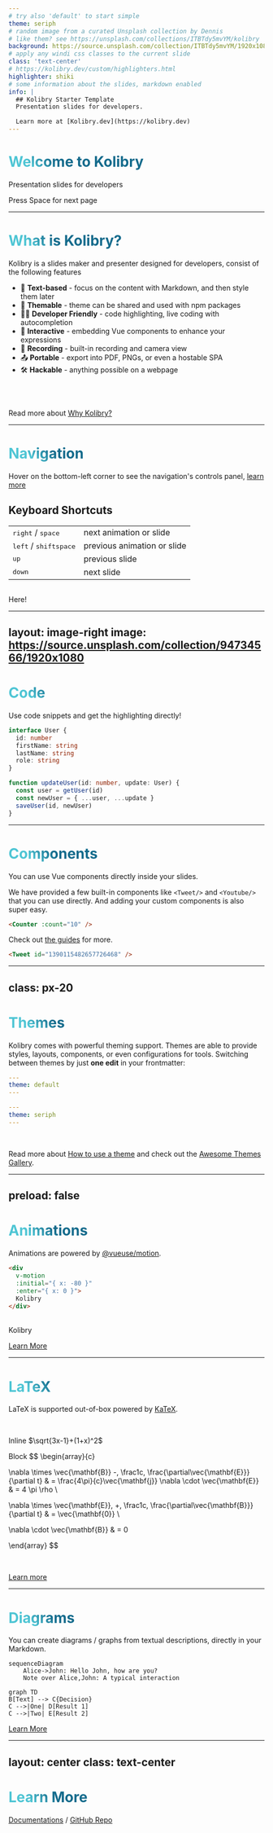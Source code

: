 ```yaml
---
# try also 'default' to start simple
theme: seriph
# random image from a curated Unsplash collection by Dennis
# like them? see https://unsplash.com/collections/ITBTdy5mvYM/kolibry
background: https://source.unsplash.com/collection/ITBTdy5mvYM/1920x1080
# apply any windi css classes to the current slide
class: 'text-center'
# https://kolibry.dev/custom/highlighters.html
highlighter: shiki
# some information about the slides, markdown enabled
info: |
  ## Kolibry Starter Template
  Presentation slides for developers.

  Learn more at [Kolibry.dev](https://kolibry.dev)
---
```


# Welcome to Kolibry

Presentation slides for developers

<div class="pt-12">
  <span @click="$kolibry.nav.next" class="px-2 p-1 rounded cursor-pointer" hover="bg-white bg-opacity-10">
    Press Space for next page <carbon:arrow-right class="inline"/>
  </span>
</div>

<a href="https://github.com/kolibry-js/kolibry" target="_blank" alt="GitHub" title="Open in GitHub"
  class="abs-br m-6 text-xl kolibry-icon-btn opacity-50 !border-none !hover:text-white">
  <carbon-logo-github />
</a>

<!--
The last comment block of each slide will be treated as slide notes. It will be visible and editable in Presenter Mode along with the slide. [Read more in the docs](https://kolibry.dev/guide/syntax.html#notes)
-->

---

# What is Kolibry?

Kolibry is a slides maker and presenter designed for developers, consist of the following features

- 📝 **Text-based** - focus on the content with Markdown, and then style them later
- 🎨 **Themable** - theme can be shared and used with npm packages
- 🧑‍💻 **Developer Friendly** - code highlighting, live coding with autocompletion
- 🤹 **Interactive** - embedding Vue components to enhance your expressions
- 🎥 **Recording** - built-in recording and camera view
- 📤 **Portable** - export into PDF, PNGs, or even a hostable SPA
- 🛠 **Hackable** - anything possible on a webpage

<br>
<br>

Read more about [Why Kolibry?](https://kolibry.dev/guide/why)

<!--
You can have `style` tag in markdown to override the style for the current page.
Learn more: https://kolibry.dev/guide/syntax#embedded-styles
-->

<style>
h1 {
  background-color: #2B90B6;
  background-image: linear-gradient(45deg, #4EC5D4 10%, #146b8c 20%);
  background-size: 100%;
  -webkit-background-clip: text;
  -moz-background-clip: text;
  -webkit-text-fill-color: transparent;
  -moz-text-fill-color: transparent;
}
</style>

---

# Navigation

Hover on the bottom-left corner to see the navigation's controls panel, [learn more](https://kolibry.dev/guide/navigation.html)

## Keyboard Shortcuts

|     |     |
| --- | --- |
| <kbd>right</kbd> / <kbd>space</kbd>| next animation or slide |
| <kbd>left</kbd>  / <kbd>shift</kbd><kbd>space</kbd>| previous animation or slide |
| <kbd>up</kbd> | previous slide |
| <kbd>down</kbd> | next slide |

<!-- https://kolibry.dev/guide/animations.html#click-animations -->
<img
  v-click
  class="absolute -bottom-9 -left-7 w-80 opacity-50"
  src="https://kolibry.dev/assets/arrow-bottom-left.svg"
  alt=""
/>
<p v-after class="absolute bottom-23 left-45 opacity-30 transform -rotate-10">Here!</p>

---
layout: image-right
image: https://source.unsplash.com/collection/94734566/1920x1080
---

# Code

Use code snippets and get the highlighting directly!

<!-- https://kolibry.dev/guide/syntax.html#line-highlighting -->

```ts {all|2|1-6|9|all}
interface User {
  id: number
  firstName: string
  lastName: string
  role: string
}

function updateUser(id: number, update: User) {
  const user = getUser(id)
  const newUser = { ...user, ...update }
  saveUser(id, newUser)
}
```

<arrow v-click="[3, 4]" x1="400" y1="420" x2="230" y2="330" color="#564" width="3" arrowSize="1" />

---

# Components

<div grid="~ cols-2 gap-4">
<div>

You can use Vue components directly inside your slides.

We have provided a few built-in components like `<Tweet/>` and `<Youtube/>` that you can use directly. And adding your custom components is also super easy.

```html
<Counter :count="10" />
```

<!-- ./components/Counter.vue -->
<Counter :count="10" m="t-4" />

Check out [the guides](https://kolibry.dev/builtin/components.html) for more.

</div>
<div>

```html
<Tweet id="1390115482657726468" />
```

<Tweet id="1390115482657726468" scale="0.65" />

</div>
</div>


---
class: px-20
---

# Themes

Kolibry comes with powerful theming support. Themes are able to provide styles, layouts, components, or even configurations for tools. Switching between themes by just **one edit** in your frontmatter:

<div grid="~ cols-2 gap-2" m="-t-2">

```yaml
---
theme: default
---
```

```yaml
---
theme: seriph
---
```

<img border="rounded" src="https://github.com/kolibry-js/themes/blob/main/screenshots/theme-default/01.png?raw=true" alt="">

<img border="rounded" src="https://github.com/kolibry-js/themes/blob/main/screenshots/theme-seriph/01.png?raw=true" alt="">

</div>

Read more about [How to use a theme](https://kolibry.dev/themes/use.html) and
check out the [Awesome Themes Gallery](https://kolibry.dev/themes/gallery.html).

---
preload: false
---

# Animations

Animations are powered by [@vueuse/motion](https://motion.vueuse.org/).

```html
<div
  v-motion
  :initial="{ x: -80 }"
  :enter="{ x: 0 }">
  Kolibry
</div>
```

<div class="w-60 relative mt-6">
  <div class="relative w-40 h-40">
    <img
      v-motion
      :initial="{ x: 800, y: -100, scale: 1.5, rotate: -50 }"
      :enter="final"
      class="absolute top-0 left-0 right-0 bottom-0"
      src="https://kolibry.dev/logo-square.png"
      alt=""
    />
    <img
      v-motion
      :initial="{ y: 500, x: -100, scale: 2 }"
      :enter="final"
      class="absolute top-0 left-0 right-0 bottom-0"
      src="https://kolibry.dev/logo-circle.png"
      alt=""
    />
    <img
      v-motion
      :initial="{ x: 600, y: 400, scale: 2, rotate: 100 }"
      :enter="final"
      class="absolute top-0 left-0 right-0 bottom-0"
      src="https://kolibry.dev/logo-triangle.png"
      alt=""
    />
  </div>

  <div
    class="text-5xl absolute top-14 left-40 text-[#2B90B6] -z-1"
    v-motion
    :initial="{ x: -80, opacity: 0}"
    :enter="{ x: 0, opacity: 1, transition: { delay: 2000, duration: 1000 } }">
    Kolibry
  </div>
</div>

<!-- vue script setup scripts can be directly used in markdown, and will only affects current page -->
<script setup lang="ts">
const final = {
  x: 0,
  y: 0,
  rotate: 0,
  scale: 1,
  transition: {
    type: 'spring',
    damping: 10,
    stiffness: 20,
    mass: 2
  }
}
</script>

<div
  v-motion
  :initial="{ x:35, y: 40, opacity: 0}"
  :enter="{ y: 0, opacity: 1, transition: { delay: 3500 } }">

[Learn More](https://kolibry.dev/guide/animations.html#motion)

</div>

---

# LaTeX

LaTeX is supported out-of-box powered by [KaTeX](https://katex.org/).

<br>

Inline $\sqrt{3x-1}+(1+x)^2$

Block
$$
\begin{array}{c}

\nabla \times \vec{\mathbf{B}} -\, \frac1c\, \frac{\partial\vec{\mathbf{E}}}{\partial t} &
= \frac{4\pi}{c}\vec{\mathbf{j}}    \nabla \cdot \vec{\mathbf{E}} & = 4 \pi \rho \\

\nabla \times \vec{\mathbf{E}}\, +\, \frac1c\, \frac{\partial\vec{\mathbf{B}}}{\partial t} & = \vec{\mathbf{0}} \\

\nabla \cdot \vec{\mathbf{B}} & = 0

\end{array}
$$

<br>

[Learn more](https://kolibry.dev/guide/syntax#latex)

---

# Diagrams

You can create diagrams / graphs from textual descriptions, directly in your Markdown.

<div class="grid grid-cols-2 gap-4 pt-4 -mb-6">

```mermaid {scale: 0.9}
sequenceDiagram
    Alice->John: Hello John, how are you?
    Note over Alice,John: A typical interaction
```

```mermaid {theme: 'neutral', scale: 0.8}
graph TD
B[Text] --> C{Decision}
C -->|One| D[Result 1]
C -->|Two| E[Result 2]
```

</div>

[Learn More](https://kolibry.dev/guide/syntax.html#diagrams)


---
layout: center
class: text-center
---

# Learn More

[Documentations](https://kolibry.dev) / [GitHub Repo](https://github.com/kolibry-js/kolibry)
